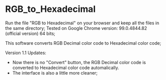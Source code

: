 # RGB_to_Hexadecimal

Run the file "RGB to Hexadecimal" on your browser and keep all the files in the same directory;
Tested on Google Chrome version: 99.0.4844.82 (official version) 64 bits;

This software converts RGB Decimal color code to Hexadecimal color code;

Version 1.1 Updates:

- Now there is no "Convert" button, the RGB Decimal color code is converted to Hexadecimal color code automalically.
- The interface is also a little more cleaner;
